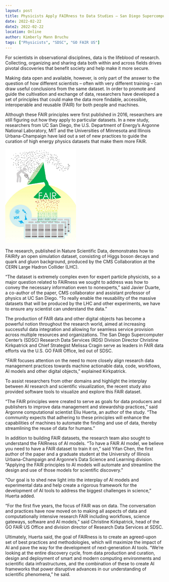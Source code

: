 ```yaml
---
layout: post
title: Physicists Apply FAIRness to Data Studies — San Diego Supercomputer Center Leads National Efforts to Align Principles with Practice
date: 2022-02-22
date2: 2022-02-22
location: Online
author: Kimberly Mann Bruchu
tags: ["Physicists", "SDSC", "GO FAIR US"]
---
```


For scientists in observational disciplines, data is the lifeblood of research. Collecting, organizing and sharing data both within and across fields drives pivotal discoveries that benefit society and help make it more secure. 

Making data open and available, however, is only part of the answer to the question of how different scientists – often with very different training – can draw useful conclusions from the same dataset. In order to promote and guide the cultivation and exchange of data, researchers have developed a set of principles that could make the data more findable, accessible, interoperable and reusable (FAIR) for both people and machines.

Although these FAIR principles were first published in 2016, researchers are still figuring out how they apply to particular datasets. In a new study, researchers from UC San Diego, the U.S. Department of Energy’s Argonne National Laboratory, MIT and the Universities of Minnesota and Illinois Urbana-Champaign have laid out a set of new practices to guide the curation of high energy physics datasets that make them more FAIR.

<img src="/assets/img/PR20220214_FAIR_physics.jpeg" height = "300"><br>

The research, published in Nature Scientific Data, demonstrates how to FAIRify an open simulation dataset, consisting of Higgs boson decays and quark and gluon background, produced by the CMS Collaboration at the CERN Large Hadron Collider (LHC).

“The dataset is extremely complex even for expert particle physicists, so a major question related to FAIRness we sought to address was how to convey the necessary information even to nonexperts,” said Javier Duarte, a co-author of the paper, CMS collaborator and assistant professor of physics at UC San Diego. “To really enable the reusability of the massive datasets that will be produced by the LHC and other experiments, we have to ensure any scientist can understand the data.”

The production of FAIR data and other digital objects has become a powerful notion throughout the research world, aimed at increasing successful data integration and allowing for seamless service provision across multiple resources and organizations. The San Diego Supercomputer Center’s (SDSC) Research Data Services (RDS) Division Director Christine Kirkpatrick and Chief Strategist Melissa Cragin serve as leaders in FAIR data efforts via the U.S. GO FAIR Office, led out of SDSC.

"FAIR focuses attention on the need to more closely align research data management practices towards machine actionable data, code, workflows, AI models and other digital objects,” explained Kirkpatrick.

To assist researchers from other domains and highlight the interplay between AI research and scientific visualization, the recent study also provided software tools to visualize and explore this FAIR dataset.

“The FAIR principles were created to serve as goals for data producers and publishers to improve data management and stewardship practices,” said Argonne computational scientist Eliu Huerta, an author of the study. “The community expects that adhering to these principles will enhance the capabilities of machines to automate the finding and use of data, thereby streamlining the reuse of data for humans.”  

In addition to building FAIR datasets, the research team also sought to understand the FAIRness of AI models. “To have a FAIR AI model, we believe you need to have a FAIR dataset to train it on,” said Yifan Chen, the first author of the paper and a graduate student at the University of Illinois Urbana-Champaign and Argonne’s Data Science and Learning division. “Applying the FAIR principles to AI models will automate and streamline the design and use of those models for scientific discovery.”

“Our goal is to shed new light into the interplay of AI models and experimental data and help create a rigorous framework for the development of AI tools to address the biggest challenges in science,” Huerta added.

“For the first five years, the focus of FAIR was on data. The conversation and practices have now moved on to making all aspects of data and computationally intensive research FAIR including workflows, science gateways, software and AI models,” said Christine Kirkpatrick, head of the GO FAIR US Office and division director of Research Data Services at SDSC.

Ultimately, Huerta said, the goal of FAIRness is to create an agreed-upon set of best practices and methodologies, which will maximize the impact of AI and pave the way for the development of next-generation AI tools. “We’re looking at the entire discovery cycle, from data production and curation, design and deployment of smart and modern computing environments and scientific data infrastructures, and the combination of these to create AI frameworks that power disruptive advances in our understanding of scientific phenomena,” he said.

